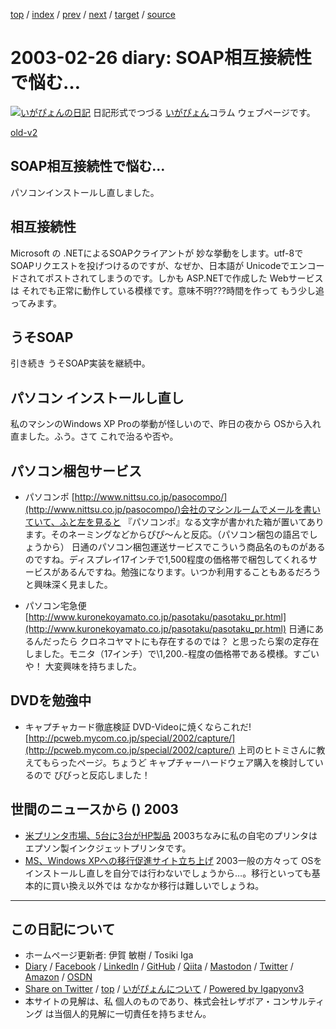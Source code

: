[top](../index.html) 
 / [index](index.html) 
 / [prev](ig030225.html) 
 / [next](ig030301.html) 
 / [target](https://www.igapyon.jp/igapyon/diary/2003/ig030226.html) 
 / [source](https://github.com/igapyon/diary/blob/master/2003/ig030226.src.md) 

2003-02-26 diary: SOAP相互接続性で悩む…
=====================================================================================================
[![いがぴょんの日記](https://www.igapyon.jp/igapyon/diary/images/iga200306s.jpg "いがぴょん")](https://www.igapyon.jp/igapyon/diary/memo/memoigapyon.html) 日記形式でつづる [いがぴょん](https://www.igapyon.jp/igapyon/diary/memo/memoigapyon.html)コラム ウェブページです。

[old-v2](ig030226-orig.html)

## SOAP相互接続性で悩む…

パソコンインストールし直しました。


## 相互接続性

Microsoft の .NETによるSOAPクライアントが 妙な挙動をします。utf-8でSOAPリクエストを投げつけるのですが、なぜか、日本語が
Unicodeでエンコードされてポストされてしまうのです。しかも ASP.NETで作成した
Webサービスは それでも正常に動作している模様です。意味不明???時間を作って もう少し追ってみます。

## うそSOAP

引き続き うそSOAP実装を継続中。

## パソコン インストールし直し

私のマシンのWindows XP Proの挙動が怪しいので、昨日の夜から OSから入れ直ました。ふう。さて これで治るや否や。

## パソコン梱包サービス

* パソコンポ
  [http://www.nittsu.co.jp/pasocompo/](http://www.nittsu.co.jp/pasocompo/)会社のマシンルームでメールを書いていて、ふと左を見ると 『パソコンポ』なる文字が書かれた箱が置いてあります。そのネーミングなどからぴぴ～んと反応。（パソコン梱包の語呂でしょうから） 日通のパソコン梱包運送サービスでこういう商品名のものがあるのですね。ディスプレイ17インチで1,500程度の価格帯で梱包してくれるサービスがあるんですね。勉強になります。いつか利用することもあるだろうと興味深く見ました。
  
* パソコン宅急便
  [http://www.kuronekoyamato.co.jp/pasotaku/pasotaku_pr.html](http://www.kuronekoyamato.co.jp/pasotaku/pasotaku_pr.html)
  日通にあるんだったら クロネコヤマトにも存在するのでは？ と思ったら案の定存在しました。モニタ（17インチ）で\1,200.-程度の価格帯である模様。すごいや！
  大変興味を持ちました。

## DVDを勉強中

* キャプチャカード徹底検証 DVD-Videoに焼くならこれだ! 
  [http://pcweb.mycom.co.jp/special/2002/capture/](http://pcweb.mycom.co.jp/special/2002/capture/)
  上司のヒトミさんに教えてもらったページ。ちょうど キャプチャーハードウェア購入を検討しているので
  びびっと反応しました！

## 世間のニュースから () 2003

* [米プリンタ市場、5台に3台がHP製品](http://www.zdnet.co.jp/news/0302/26/nebt_17.html)  2003ちなみに私の自宅のプリンタはエプソン製インクジェットプリンタです。
* [MS、Windows XPへの移行促進サイト立ち上げ](http://www.zdnet.co.jp/news/0302/26/nebt_19.html)  2003一般の方々って OSをインストールし直しを自分では行わないでしょうから…。移行といっても基本的に買い換え以外では なかなか移行は難しいでしょうね。


----------------------------------------------------------------------------------------------------

## この日記について

* ホームページ更新者: 伊賀 敏樹 / Tosiki Iga
* [Diary](https://www.igapyon.jp/igapyon/diary/) / [Facebook](https://www.facebook.com/igapyon) / [LinkedIn](https://www.linkedin.com/in/toshikiiga) / [GitHub](https://github.com/igapyon) / [Qiita](https://qiita.com/igapyon) / [Mastodon](https://social.vivaldi.net/@igapyon) / [Twitter](https://twitter.com/ToshikiIga) / [Amazon](https://www.amazon.co.jp/%E4%BC%8A%E8%B3%80-%E6%95%8F%E6%A8%B9/e/B004LTQWCQ) / [OSDN](https://ja.osdn.net/users/iga/)
* [Share on Twitter](https://twitter.com/intent/tweet?hashtags=igapyon%2Cdiary%2C%E3%81%84%E3%81%8C%E3%81%B4%E3%82%87%E3%82%93&text=SOAP%E7%9B%B8%E4%BA%92%E6%8E%A5%E7%B6%9A%E6%80%A7%E3%81%A7%E6%82%A9%E3%82%80%E2%80%A6&url=https%3A%2F%2Fwww.igapyon.jp%2Figapyon%2Fdiary%2F2003%2Fig030226.html) / [top](../index.html) / [いがぴょんについて](https://www.igapyon.jp/igapyon/diary/memo/memoigapyon.html) / [Powered by Igapyonv3](https://github.com/igapyon/igapyonv3)
* 本サイトの見解は、私 個人のものであり、株式会社レザボア・コンサルティング は当個人的見解に一切責任を持ちません。 
